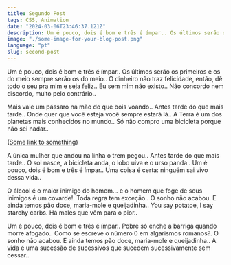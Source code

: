 ```yaml
---
title: Segundo Post
tags: CSS, Animation
date: "2024-03-06T23:46:37.121Z"
description: Um é pouco, dois é bom e três é ímpar.. Os últimos serão os primeiros e os do meio sempre serão os do meio.. O dinheiro não traz felicidade, então, dê todo o seu pra mim e seja feliz.. Eu sem mim não existo.. Não concordo nem discordo, muito pelo contrário..
image: "./some-image-for-your-blog-post.png"
language: "pt"
slug: second-post
---
```


Um é pouco, dois é bom e três é ímpar.. Os últimos serão os primeiros e os do meio sempre serão os do meio.. O dinheiro não traz felicidade, então, dê todo o seu pra mim e seja feliz.. Eu sem mim não existo.. Não concordo nem discordo, muito pelo contrário..

Mais vale um pássaro na mão do que bois voando.. Antes tarde do que mais tarde.. Onde quer que você esteja você sempre estará lá.. A Terra é um dos planetas mais conhecidos no mundo.. Só não compro uma bicicleta porque não sei nadar..

([Some link to something](https://google.com))

A única mulher que andou na linha o trem pegou.. Antes tarde do que mais tarde.. O sol nasce, a bicicleta anda, o lobo uiva e o urso panda.. Um é pouco, dois é bom e três é ímpar.. Uma coisa é certa: ninguém sai vivo dessa vida..

O álcool é o maior inimigo do homem... e o homem que foge de seus inimigos é um covarde!. Toda regra tem exceção.. O sonho não acabou. E ainda temos pão doce, maria-mole e queijadinha.. You say potatoe, I say starchy carbs. Há males que vêm para o pior..

Um é pouco, dois é bom e três é ímpar.. Pobre só enche a barriga quando morre afogado.. Como se escreve o número 0 em algarismos romanos?. O sonho não acabou. E ainda temos pão doce, maria-mole e queijadinha.. A vida é uma sucessão de sucessivos que sucedem sucessivamente sem cessar..



